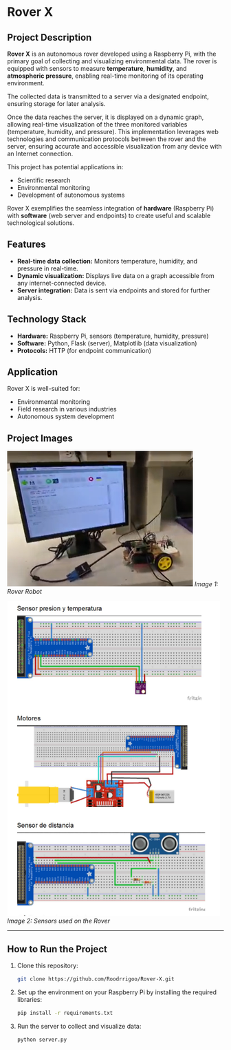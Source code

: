 # Rover X

## Project Description

**Rover X** is an autonomous rover developed using a Raspberry Pi, with the primary goal of collecting and visualizing environmental data. The rover is equipped with sensors to measure **temperature**, **humidity**, and **atmospheric pressure**, enabling real-time monitoring of its operating environment. 

The collected data is transmitted to a server via a designated endpoint, ensuring storage for later analysis.

Once the data reaches the server, it is displayed on a dynamic graph, allowing real-time visualization of the three monitored variables (temperature, humidity, and pressure). This implementation leverages web technologies and communication protocols between the rover and the server, ensuring accurate and accessible visualization from any device with an Internet connection.

This project has potential applications in:
- Scientific research
- Environmental monitoring
- Development of autonomous systems

Rover X exemplifies the seamless integration of **hardware** (Raspberry Pi) with **software** (web server and endpoints) to create useful and scalable technological solutions.

## Features
- **Real-time data collection:** Monitors temperature, humidity, and pressure in real-time.
- **Dynamic visualization:** Displays live data on a graph accessible from any internet-connected device.
- **Server integration:** Data is sent via endpoints and stored for further analysis.

## Technology Stack
- **Hardware:** Raspberry Pi, sensors (temperature, humidity, pressure)
- **Software:** Python, Flask (server), Matplotlib (data visualization)
- **Protocols:** HTTP (for endpoint communication)

## Application
Rover X is well-suited for:
- Environmental monitoring
- Field research in various industries
- Autonomous system development

## Project Images

![Rover Robot](https://github.com/Roodrrigoo/Rover-X/blob/main/img/rover%20robot.png?raw=true)
*Image 1: Rover Robot*

![Rover Sensors](https://github.com/Roodrrigoo/Rover-X/blob/main/img/sensores%20rover.png?raw=true)
*Image 2: Sensors used on the Rover*

---

## How to Run the Project

1. Clone this repository:
    ```bash
    git clone https://github.com/Roodrrigoo/Rover-X.git
    ```

2. Set up the environment on your Raspberry Pi by installing the required libraries:
    ```bash
    pip install -r requirements.txt
    ```

3. Run the server to collect and visualize data:
    ```bash
    python server.py
    ```

